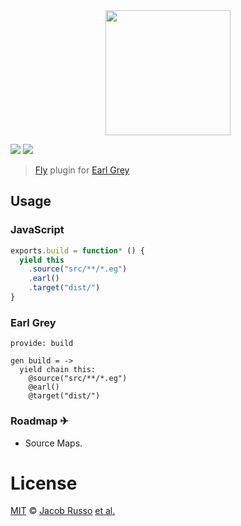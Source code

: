 <div align="center">
  <a href="http://github.com/flyjs/fly">
    <img width=200px  src="https://cloud.githubusercontent.com/assets/8317250/8430194/35c6043a-1f6a-11e5-8cbd-af6cc86baa84.png">
  </a>
</div>

[![][fly-badge]]([fly]) ![][mit-badge]

> [Fly][fly] plugin for [Earl Grey](https://breuleux.github.io/earl-grey/)

## Usage

### JavaScript

```js
exports.build = function* () {
  yield this
    .source("src/**/*.eg")
    .earl()
    .target("dist/")
}
```

### Earl Grey

```earl-grey
provide: build

gen build = ->
  yield chain this:
    @source("src/**/*.eg")
    @earl()
    @target("dist/")
```

### Roadmap ✈

+ Source Maps.

# License

[MIT](http://opensource.org/licenses/MIT) © [Jacob Russo][author] [et al.](https://github.com/bucaran/fly-earl/graphs/contributors)




[author]: http://madcapjake.com

[fly]: https://www.github.com/bucaran/fly

[fly-badge]: https://img.shields.io/badge/fly-JS-05B3E1.svg?style=flat-square
[mit-badge]: https://img.shields.io/badge/license-MIT-444444.svg?style=flat-square

[npm-pkg-link]: https://www.npmjs.org/package/fly-earl
